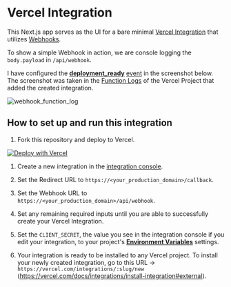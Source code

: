 # Vercel Integration

This Next.js app serves as the UI for a bare minimal [Vercel Integration](https://vercel.com/docs/integrations) that utilizes [Webhooks](https://vercel.com/docs/integrations/webhooks-overview).

To show a simple Webhook in action, we are console logging the `body.payload` in `/api/webhook`.

I have configured the [**deployment_ready**](https://vercel.com/docs/webhooks#introduction/supported-event-types/deployment-ready) [event](https://vercel.com/docs/webhooks#introduction/supported-event-types) in the screenshot below. The screenshot was taken in the [Function Logs](https://vercel.com/docs/concepts/deployments/logs#function-logs) of the Vercel Project that added the created integration.

![webhook_function_log](https://integration.msisle.im/webhook_function_log.jpg)

## How to set up and run this integration

1. Fork this repository and deploy to Vercel.

[![Deploy with Vercel](https://vercel.com/button)](https://vercel.com/new/project?template=https://github.com/samsisle/vercel-integration)

1. Create a new integration in the [integration console](https://vercel.com/dashboard/integrations/console).

2. Set the Redirect URL to `https://<your_production_domain>/callback`.

3. Set the Webhook URL to `https://<your_production_domain>/api/webhook`.

4. Set any remaining required inputs until you are able to successfully create your Vercel Integration.

5. Set the `CLIENT_SECRET`, the value you see in the integration console if you edit your integration, to your project's [**Environment Variables**](https://vercel.com/docs/concepts/projects/environment-variables) settings.

6. Your integration is ready to be installed to any Vercel project. To install your newly created integration, go to this URL → `https://vercel.com/integrations/:slug/new` (https://vercel.com/docs/integrations/install-integration#external).
